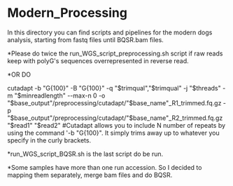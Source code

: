 # Modern_Processing

In this directory you can find scripts and pipelines for the modern dogs analysis, starting from fastq files until BQSR.bam files.

*Please do twice the run_WGS_script_preprocessing.sh script if raw reads keep with polyG's sequences overrepresented in reverse read.

*OR DO

cutadapt -b "G{100}" -B "G{100}" -q "$trimqual","$trimqual" -j "$threads" -m "$minreadlength" --max-n 0 -o "$base_output"/preprocessing/cutadapt/"$base_name"_R1_trimmed.fq.gz -p "$base_output"/preprocessing/cutadapt/"$base_name"_R2_trimmed.fq.gz "$read1" "$read2"			#Cutadapt allows you to include N number of repeats by using the command '-b "G{100}". It simply trims away up to whatever you specify in the curly brackets.

*run_WGS_script_BQSR.sh is the last script do be run.

*Some samples have more than one run accession. So I decided to mapping them separately, merge bam files and do BQSR.
